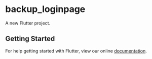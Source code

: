 # backup_loginpage

A new Flutter project.

## Getting Started

For help getting started with Flutter, view our online
[documentation](https://flutter.io/).
